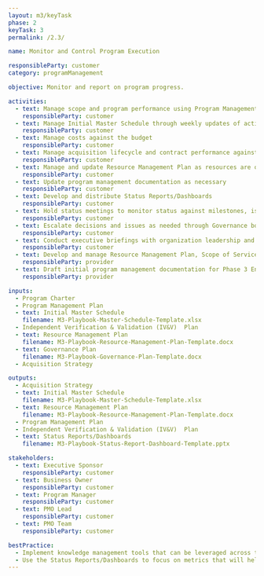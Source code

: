 ```yaml
---
layout: m3/keyTask
phase: 2
keyTask: 3
permalink: /2.3/

name: Monitor and Control Program Execution

responsibleParty: customer
category: programManagement

objective: Monitor and report on program progress.

activities:
  - text: Manage scope and program performance using Program Management Plan
    responsibleParty: customer
  - text: Manage Initial Master Schedule through weekly updates of activities, dates, duration, and dependencies
    responsibleParty: customer
  - text: Manage costs against the budget
    responsibleParty: customer
  - text: Manage acquisition lifecycle and contract performance against Acquisition Strategy for Phase 2 program support services
    responsibleParty: customer 
  - text: Manage and update Resource Management Plan as resources are on or off boarded or as needs change
    responsibleParty: customer
  - text: Update program management documentation as necessary
    responsibleParty: customer
  - text: Develop and distribute Status Reports/Dashboards
    responsibleParty: customer
  - text: Hold status meetings to monitor status against milestones, issues, risks, and make decisions needed for work-streams, informing QSMOs as necessary
    responsibleParty: customer
  - text: Escalate decisions and issues as needed through Governance bodies
    responsibleParty: customer
  - text: Conduct executive briefings with organization leadership and oversight entities as necessary
    responsibleParty: customer
  - text: Develop and manage Resource Management Plan, Scope of Services overview, and Mitigation Plans
    responsibleParty: provider
  - text: Draft initial program management documentation for Phase 3 Engagement
    responsibleParty: provider

inputs:
  - Program Charter 
  - Program Management Plan
  - text: Initial Master Schedule
    filename: M3-Playbook-Master-Schedule-Template.xlsx
  - Independent Verification & Validation (IV&V)  Plan
  - text: Resource Management Plan
    filename: M3-Playbook-Resource-Management-Plan-Template.docx
  - text: Governance Plan
    filename: M3-Playbook-Governance-Plan-Template.docx
  - Acquisition Strategy 

outputs:
  - Acquisition Strategy 
  - text: Initial Master Schedule
    filename: M3-Playbook-Master-Schedule-Template.xlsx
  - text: Resource Management Plan
    filename: M3-Playbook-Resource-Management-Plan-Template.docx
  - Program Management Plan
  - Independent Verification & Validation (IV&V)  Plan 
  - text: Status Reports/Dashboards
    filename: M3-Playbook-Status-Report-Dashboard-Template.pptx

stakeholders:
  - text: Executive Sponsor
    responsibleParty: customer
  - text: Business Owner
    responsibleParty: customer
  - text: Program Manager
    responsibleParty: customer
  - text: PMO Lead
    responsibleParty: customer
  - text: PMO Team
    responsibleParty: customer

bestPractice:
  - Implement knowledge management tools that can be leveraged across the program team
  - Use the Status Reports/Dashboards to focus on metrics that will help the program team and executive sponsor identify whether or not the migration is successful
---
```

